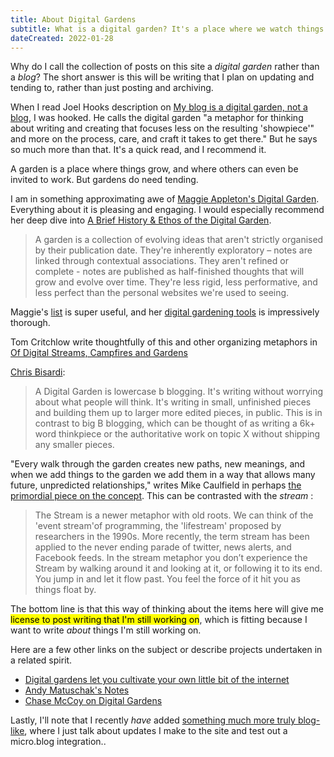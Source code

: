 ```yaml
---
title: About Digital Gardens
subtitle: What is a digital garden? It's a place where we watch things grow.
dateCreated: 2022-01-28
---
```


Why do I call the collection of posts on this site a *digital garden* rather than a *blog*? The short answer is this will be writing that I plan on updating and tending to, rather than just posting and archiving.

When I read Joel Hooks description on [My blog is a digital garden, not a blog](https://joelhooks.com/digital-garden), I was hooked. He calls the digital garden "a metaphor for thinking about writing and creating that focuses less on the resulting 'showpiece'" and more on the process, care, and craft it takes to get there." But he says so much more than that. It's a quick read, and I recommend it.

A garden is a place where things grow, and where others can even be invited to work. But gardens do need tending.

I am in something approximating awe of [Maggie Appleton's Digital Garden](https://maggieappleton.com/garden). Everything about it is pleasing and engaging. I would especially recommend her deep dive into [A Brief History & Ethos of the Digital Garden](https://maggieappleton.com/garden-history).

> A garden is a collection of evolving ideas that aren't strictly organised by their publication date. They're inherently exploratory – notes are linked through contextual associations. They aren't refined or complete - notes are published as half-finished thoughts that will grow and evolve over time. They're less rigid, less performative, and less perfect than the personal websites we're used to seeing.

Maggie's [list](https://twitter.com/Mappletons/status/1250532315459194880) is super useful, and her [digital gardening tools](https://github.com/MaggieAppleton/digital-gardeners) is impressively thorough.

Tom Critchlow write thoughtfully of this and other organizing metaphors in [Of Digital Streams, Campfires and Gardens](https://tomcritchlow.com/2018/10/10/of-gardens-and-wikis/)

[Chris Bisardi](https://www.christopherbiscardi.com/what-is-a-digital-garden):
> A Digital Garden is lowercase b blogging. It's writing without worrying about what people will think. It's writing in small, unfinished pieces and building them up to larger more edited pieces, in public. This is in contrast to big B blogging, which can be thought of as writing a 6k+ word thinkpiece or the authoritative work on topic X without shipping any smaller pieces.

"Every walk through the garden creates new paths, new meanings, and when we add things to the garden we add them in a way that allows many future, unpredicted relationships," writes Mike Caulfield in perhaps [the primordial piece on the concept](https://hapgood.us/2015/10/17/the-garden-and-the-stream-a-technopastoral/). This can be contrasted with the *stream* :
>The Stream is a newer metaphor with old roots. We can think of the 'event stream'of programming, the 'lifestream' proposed by researchers in the 1990s. More recently, the term stream has been applied to the never ending parade of twitter, news alerts, and Facebook feeds.
>In the stream metaphor you don’t experience the Stream by walking around it and looking at it, or following it to its end. You jump in and let it flow past. You feel the force of it hit you as things float by.

The bottom line is that this way of thinking about the items here will give me <mark class="bg-amber-100">license to post writing that I'm still working on</mark>, which is fitting because I want to write *about* things I'm still working on.

Here are a few other links on the subject or describe projects undertaken in a related spirit. 

* [Digital gardens let you cultivate your own little bit of the internet](https://www.technologyreview.com/2020/09/03/1007716/digital-gardens-let-you-cultivate-your-own-little-bit-of-the-internet/)
* [Andy Matuschak's Notes](https://notes.andymatuschak.org/About_these_notes)
* [Chase McCoy on Digital Gardens](https://chasem.co/notes/digital-gardens)

Lastly, I'll note that I recently *have* added [something much more truly blog-like](/blog), where I just talk about updates I make to the site and test out a micro.blog integration..

